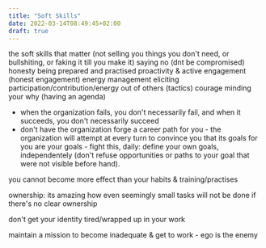 ```yaml
---
title: "Soft Skills"
date: 2022-03-14T08:49:45+02:00
draft: true
---
```

the soft skills that matter (not selling you things you don't need, or bullshiting, or faking it till you make it)
saying no (dnt be compromised)
honesty
being prepared and practised
proactivity & active engagement (honest engagement)
energy management
eliciting participation/contribution/energy out of others (tactics)
courage
minding your why (having an agenda)
- when the organization fails, you don't necessarily fail, and when it succeeds, you don't necessarily succeed
- don't have the organization forge a career path for you - the organization will attempt at every turn to convince you that its goals for you are your goals - fight this, daily: define your own goals, independentely (don't refuse opportunities or paths to your goal that were not visible before hand).

you cannot become more effect than your habits & training/practises

ownership: its amazing how even seemingly small tasks will not be done if there's no clear ownership

don't get your identity tired/wrapped up in your work

maintain a mission to become inadequate & get to work - ego is the enemy

